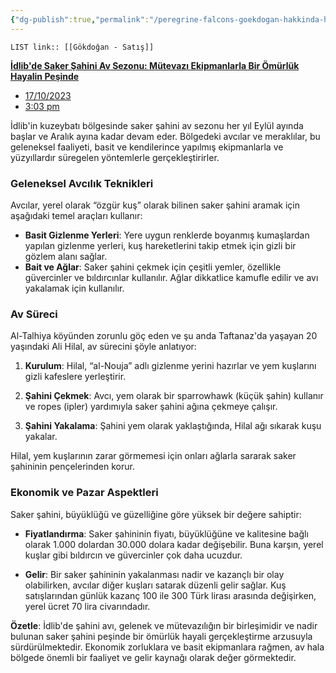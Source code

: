 ```yaml
---
{"dg-publish":true,"permalink":"/peregrine-falcons-goekdogan-hakkinda-hersey/peregrine-falcons-avlama-hakkinda-hersey/goekdogan-satis/"}
---
```


`LIST link:: [[Gökdoğan - Satış]] `

[**İdlib'de Saker Şahini Av Sezonu: Mütevazı Ekipmanlarla Bir Ömürlük Hayalin Peşinde**](https://english.enabbaladi.net/archives/2023/10/saker-falcon-hunting-season-begins-in-idlib-modest-equipment-to-get-lifetime-dream/)

- [17/10/2023](https://english.enabbaladi.net/archives/2023/10/saker-falcon-hunting-season-begins-in-idlib-modest-equipment-to-get-lifetime-dream/#)
- [3:03 pm](https://english.enabbaladi.net/archives/2023/10/saker-falcon-hunting-season-begins-in-idlib-modest-equipment-to-get-lifetime-dream/#)

İdlib'in kuzeybatı bölgesinde saker şahini av sezonu her yıl Eylül ayında başlar ve Aralık ayına kadar devam eder. Bölgedeki avcılar ve meraklılar, bu geleneksel faaliyeti, basit ve kendilerince yapılmış ekipmanlarla ve yüzyıllardır süregelen yöntemlerle gerçekleştirirler.

### **Geleneksel Avcılık Teknikleri**

Avcılar, yerel olarak “özgür kuş” olarak bilinen saker şahini aramak için aşağıdaki temel araçları kullanır:
- **Basit Gizlenme Yerleri**: Yere uygun renklerde boyanmış kumaşlardan yapılan gizlenme yerleri, kuş hareketlerini takip etmek için gizli bir gözlem alanı sağlar.
- **Bait ve Ağlar**: Saker şahini çekmek için çeşitli yemler, özellikle güvercinler ve bıldırcınlar kullanılır. Ağlar dikkatlice kamufle edilir ve avı yakalamak için kullanılır.

### **Av Süreci**

Al-Talhiya köyünden zorunlu göç eden ve şu anda Taftanaz'da yaşayan 20 yaşındaki Ali Hilal, av sürecini şöyle anlatıyor:

1. **Kurulum**: Hilal, “al-Nouja” adlı gizlenme yerini hazırlar ve yem kuşlarını gizli kafeslere yerleştirir.
2. **Şahini Çekmek**: Avcı, yem olarak bir sparrowhawk (küçük şahin) kullanır ve ropes (ipler) yardımıyla saker şahini ağına çekmeye çalışır.

3. **Şahini Yakalama**: Şahini yem olarak yaklaştığında, Hilal ağı sıkarak kuşu yakalar.

Hilal, yem kuşlarının zarar görmemesi için onları ağlarla sararak saker şahininin pençelerinden korur.

### **Ekonomik ve Pazar Aspektleri**

Saker şahini, büyüklüğü ve güzelliğine göre yüksek bir değere sahiptir:

- **Fiyatlandırma**: Saker şahininin fiyatı, büyüklüğüne ve kalitesine bağlı olarak 1.000 dolardan 30.000 dolara kadar değişebilir. Buna karşın, yerel kuşlar gibi bıldırcın ve güvercinler çok daha ucuzdur.

- **Gelir**: Bir saker şahininin yakalanması nadir ve kazançlı bir olay olabilirken, avcılar diğer kuşları satarak düzenli gelir sağlar. Kuş satışlarından günlük kazanç 100 ile 300 Türk lirası arasında değişirken, yerel ücret 70 lira civarındadır.

**Özetle**: İdlib'de şahini avı, gelenek ve mütevazılığın bir birleşimidir ve nadir bulunan saker şahini peşinde bir ömürlük hayali gerçekleştirme arzusuyla sürdürülmektedir. Ekonomik zorluklara ve basit ekipmanlara rağmen, av hala bölgede önemli bir faaliyet ve gelir kaynağı olarak değer görmektedir.
